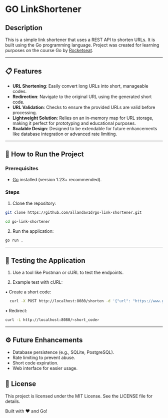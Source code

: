 # GO LinkShortener

## Description

This is a simple link shortener that uses a REST API to shorten URLs. It is built using the Go programming language.
Project was created for learning purposes on the course Go by [Rocketseat](https://rocketseat.com.br/).

---

## 📋 Features

- **URL Shortening**: Easily convert long URLs into short, manageable codes.
- **Redirection**: Navigate to the original URL using the generated short code.
- **URL Validation**: Checks to ensure the provided URLs are valid before processing.
- **Lightweight Solution**: Relies on an in-memory map for URL storage, making it perfect for prototyping and educational purposes.
- **Scalable Design**: Designed to be extendable for future enhancements like database integration or advanced rate limiting.

---

## 🚀 How to Run the Project

### Prerequisites

- [Go](https://golang.org/) installed (version 1.23+ recommended).

### Steps

1. Clone the repository:

```bash
git clone https://github.com/allandav1d/go-link-shortener.git

cd go-link-shortener
```

2. Run the application:

```bash
go run .
```

---

## 🧪 Testing the Application

1. Use a tool like Postman or cURL to test the endpoints.

2. Example test with cURL:

• Create a short code:

```bash
  curl -X POST http://localhost:8080/shorten -d '{"url": "https://www.google.com"}' -H "Content-Type: application/json"
```

• Redirect:

```bash
curl -L http://localhost:8080/<short_code>
```

---

## ⚙️ Future Enhancements

- Database persistence (e.g., SQLite, PostgreSQL).
- Rate limiting to prevent abuse.
- Short code expiration.
- Web interface for easier usage.

## 📝 License

This project is licensed under the MIT License. See the LICENSE file for details.

Built with ❤️ and Go!
